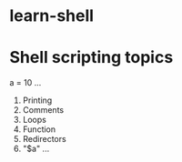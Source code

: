 # learn-shell


# Shell scripting topics
a = 10
...
1. Printing
2. Comments
3. Loops
4. Function
5. Redirectors
6. "$a"
...
